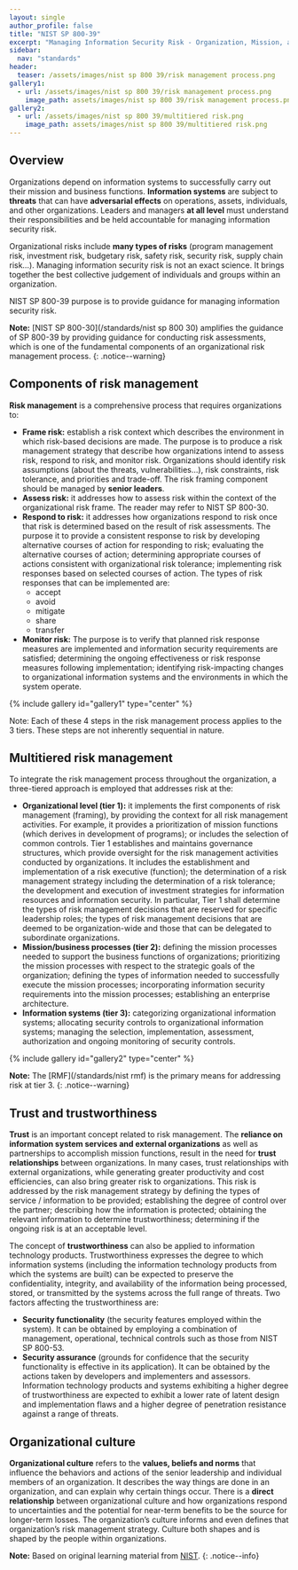 ```yaml
---
layout: single
author_profile: false
title: "NIST SP 800-39"
excerpt: "Managing Information Security Risk - Organization, Mission, and Information System View"
sidebar:
  nav: "standards"
header:
  teaser: /assets/images/nist sp 800 39/risk management process.png
gallery1:
  - url: /assets/images/nist sp 800 39/risk management process.png
    image_path: assets/images/nist sp 800 39/risk management process.png
gallery2:
  - url: /assets/images/nist sp 800 39/multitiered risk.png
    image_path: assets/images/nist sp 800 39/multitiered risk.png
---
```


## Overview

Organizations depend on information systems to successfully carry out their mission and business functions. **Information systems** are subject to **threats** that can have **adversarial effects** on operations, assets, individuals, and other organizations. Leaders and managers **at all level** must understand their responsibilities and be held accountable for managing information security risk.

Organizational risks include **many types of risks** (program management risk, investment risk, budgetary risk, safety risk, security risk, supply chain risk…). Managing information security risk is not an exact science. It brings together the best collective judgement of individuals and groups within an organization.

NIST SP 800-39 purpose is to provide guidance for managing information security risk.

**Note:** [NIST SP 800-30](/standards/nist sp 800 30) amplifies the guidance of SP 800-39 by providing guidance for conducting risk assessments, which is one of the fundamental components of an organizational risk management process.
{: .notice--warning}

## Components of risk management

**Risk management** is a comprehensive process that requires organizations to:
- **Frame risk:** establish a risk context which describes the environment in which risk-based decisions are made. The purpose is to produce a risk management strategy that describe how organizations intend to assess risk, respond to risk, and monitor risk. Organizations should identify risk assumptions (about the threats, vulnerabilities…), risk constraints, risk tolerance, and priorities and trade-off. The risk framing component should be managed by **senior leaders**.
- **Assess risk:** it addresses how to assess risk within the context of the organizational risk frame. The reader may refer to NIST SP 800-30.
- **Respond to risk:** it addresses how organizations respond to risk once that risk is determined based on the result of risk assessments. The purpose it to provide a consistent response to risk by developing alternative courses of action for responding to risk; evaluating the alternative courses of action; determining appropriate courses of actions consistent with organizational risk tolerance; implementing risk responses based on selected courses of action. The types of risk responses that can be implemented are:
    - accept
    - avoid
    - mitigate
    - share
    - transfer
- **Monitor risk:** The purpose is to verify that planned risk response measures are implemented and information security requirements are satisfied; determining the ongoing effectiveness or risk response measures following implementation; identifying risk-impacting changes to organizational information systems and the environments in which the system operate.

{% include gallery id="gallery1" type="center" %}

Note: Each of these 4 steps in the risk management process applies to the 3 tiers. These steps are not inherently sequential in nature.

## Multitiered risk management

To integrate the risk management process throughout the organization, a three-tiered approach is employed that addresses risk at the:
- **Organizational level (tier 1):** it implements the first components of risk management (framing), by providing the context for all risk management activities. For example, it provides a prioritization of mission functions (which derives in development of programs); or includes the selection of common controls. Tier 1 establishes and maintains governance structures, which provide oversight for the risk management activities conducted by organizations. It includes the establishment and implementation of a risk executive (function); the determination of a risk management strategy including the determination of a risk tolerance; the development and execution of investment strategies for information resources and information security. In particular, Tier 1 shall determine the types of risk management decisions that are reserved for specific leadership roles; the types of risk management decisions that are deemed to be organization-wide and those that can be delegated to subordinate organizations.
- **Mission/business processes (tier 2):** defining the mission processes needed to support the business functions of organizations; prioritizing the mission processes with respect to the strategic goals of the organization; defining the types of information needed to successfully execute the mission processes; incorporating information security requirements into the mission processes; establishing an enterprise architecture.
- **Information systems (tier 3):** categorizing organizational information systems; allocating security controls to organizational information systems; managing the selection, implementation, assessment, authorization and ongoing monitoring of security controls.

{% include gallery id="gallery2" type="center" %}

**Note:** The [RMF](/standards/nist rmf) is the primary means for addressing risk at tier 3.
{: .notice--warning}

## Trust and trustworthiness

**Trust** is an important concept related to risk management. The **reliance on information system services and external organizations** as well as partnerships to accomplish mission functions, result in the need for **trust relationships** between organizations. In many cases, trust relationships with external organizations, while generating greater productivity and cost efficiencies, can also bring greater risk to organizations. This risk is addressed by the risk management strategy by defining the types of service / information to be provided; establishing the degree of control over the partner; describing how the information is protected; obtaining the relevant information to determine trustworthiness; determining if the ongoing risk is at an acceptable level.

The concept of **trustworthiness** can also be applied to information technology products. Trustworthiness expresses the degree to which information systems (including the information technology products from which the systems are built) can be expected to preserve the confidentiality, integrity, and availability of the information being processed, stored, or transmitted by the systems across the full range of threats. Two factors affecting the trustworthiness are:
- **Security functionality** (the security features employed within the system). It can be obtained by employing a combination of management, operational, technical controls such as those from NIST SP 800-53.
- **Security assurance** (grounds for confidence that the security functionality is effective in its application). It can be obtained by the actions taken by developers and implementers and assessors.  
Information technology products and systems exhibiting a higher degree of trustworthiness are expected to exhibit a lower rate of latent design and implementation flaws and a higher degree of penetration resistance against a range of threats.

## Organizational culture

**Organizational culture** refers to the **values, beliefs and norms** that influence the behaviors and actions of the senior leadership and individual members of an organization. It describes the way things are done in an organization, and can explain why certain things occur. There is a **direct relationship** between organizational culture and how organizations respond to uncertainties and the potential for near-term benefits to be the source for longer-term losses. The organization’s culture informs and even defines that organization’s risk management strategy. Culture both shapes and is shaped by the people within organizations.

**Note:** Based on original learning material from [NIST](https://www.nist.gov/).
{: .notice--info}

